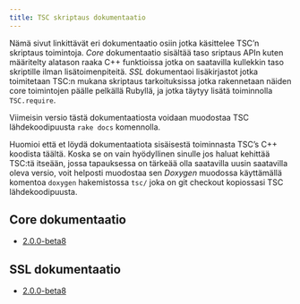 ```yaml
---
title: TSC skriptaus dokumentaatio
---
```


Nämä sivut linkittävät eri dokumentaatio osiin jotka käsittelee
TSC’n skriptaus toimintoja. *Core* dokumentaatio sisältää
taso sriptaus APIn kuten määritelty alatason raaka C++ funktioissa
jotka on saatavilla kullekkin taso skriptille ilman lisätoimenpiteitä.
*SSL* dokumentaoi lisäkirjastot jotka toimitetaan TSC:n mukana
skriptaus tarkoituksissa jotka rakennetaan näiden core toimintojen päälle
pelkällä Rubyllä, ja jotka täytyy lisätä toiminnolla `TSC.require`.

Viimeisin versio tästä dokumentaatiosta voidaan muodostaa
TSC lähdekoodipuusta `rake docs` komennolla.

Huomioi että et löydä dokumentaatiota sisäisestä toiminnasta
TSC’s C++ koodista täältä. Koska se on vain hyödyllinen sinulle jos haluat
kehittää TSC:tä itseään, jossa tapauksessa on tärkeää olla saatavilla
uusin saatavilla oleva versio, voit helposti muodostaa sen *Doxygen*
muodossa käyttämällä komentoa  `doxygen` hakemistossa `tsc/`
joka on git checkout kopiossasi TSC lähdekoodipuusta.

Core dokumentaatio
------------------

* [2.0.0-beta8](/docs/2.0.0-beta8/core/)

SSL dokumentaatio
-----------------

* [2.0.0-beta8](/docs/2.0.0-beta8/ssl/)
